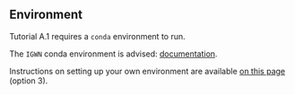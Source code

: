 ## Environment

Tutorial A.1 requires a `conda` environment to run. 

The `IGWN` conda environment is advised: [documentation](https://computing.docs.ligo.org/conda/).

Instructions on setting up your own environment are available [on this page](https://github.com/gw-odw/odw-2023/blob/main/setup.md) (option 3).
